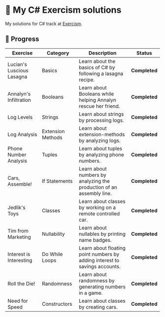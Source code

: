 # 🎯 My C# Exercism solutions

My solutions for C# track at [Exercism](https://exercism.org/profiles/Smilari).

## 📖 Progress

| Exercise                  | Category          | Description                                                                | Status        |
| ------------------------- | ----------------- | -------------------------------------------------------------------------- | ------------- |
| Lucian's Luscious Lasagna | Basics            | Learn about the basics of C# by following a lasagna recipe.                | **Completed** |
| Annalyn's Infiltration    | Booleans          | Learn about Booleans while helping Annalyn rescue her friend.              | **Completed** |
| Log Levels                | Strings           | Learn about strings by processing logs.                                    | **Completed** |
| Log Analysis              | Extension Methods | Learn about extension-methods by analyzing logs.                           | **Completed** |
| Phone Number Analysis     | Tuples            | Learn about tuples by analyzing phone numbers.                             | **Completed** |
| Cars, Assemble!           | If Statements     | Learn about numbers by analyzing the production of an assembly line.       | **Completed** |
| Jedlik's Toys             | Classes           | Learn about classes by working on a remote controlled car.                 | **Completed** |
| Tim from Marketing        | Nullability       | Learn about nullables by printing name badges.                             | **Completed** |
| Interest is Interesting   | Do While Loops    | Learn about floating point numbers by adding interest to savings accounts. | **Completed** |
| Roll the Die!             | Randomness        | Learn about randomness by generating numbers in a game.                    | **Completed** |
| Need for Speed            | Constructors      | Learn about classes by creating cars.                                      | **Completed** |
